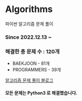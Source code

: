 # Algorithms
파이썬 알고리즘 문제 풀이
### Since 2022.12.13 ~
### 해결한 총 문제 수 : 120개
- BAEKJOON - 81개
- PROGRAMMERS - 39개

[알고리즘 문제 풀이 블로그](https://monzheld.tistory.com/category/%E2%8C%A8%EF%B8%8F%20Algorithms)
#### 모든 문제는 Python3 로 해결했습니다.
